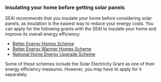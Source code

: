 ###  Insulating your home before getting solar panels

SEAI recommends that you insulate your home before considering solar panels,
as insulation is the easiest way to reduce your energy costs. You can apply
for the following grants with the SEAI to insulate your home and improve its
overall energy efficiency:

  * [ Better Energy Homes Scheme ](/en/housing/housing-grants-and-schemes/grants-for-home-renovations-and-improvements/better-energy-homes-scheme/)
  * [ Better Energy Warmer Homes Scheme ](/en/housing/housing-grants-and-schemes/grants-for-home-renovations-and-improvements/warmer-homes-scheme/)
  * [ National Home Energy Upgrade Scheme ](/en/housing/housing-grants-and-schemes/grants-for-home-renovations-and-improvements/grants-for-a-home-energy-upgrade/)

Some of these schemes include the Solar Electricity Grant as one of their
energy efficiency measures. However, you may have to apply for it separately.
